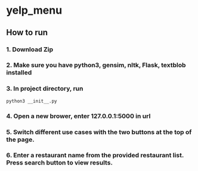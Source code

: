 # yelp_menu
## How to run
### 1. Download Zip
### 2. Make sure you have python3, gensim, nltk, Flask, textblob installed
### 3. In project directory, run
``
python3 __init__.py
``
### 4. Open a new brower, enter 127.0.0.1:5000 in url
### 5. Switch different use cases with the two buttons at the top of the page.
### 6. Enter a restaurant name from the provided restaurant list. Press search button to view results.
